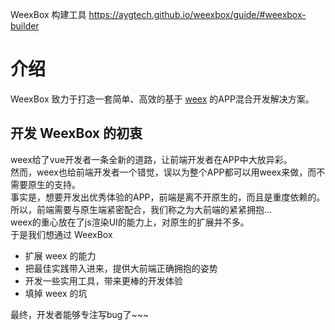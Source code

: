 WeexBox 构建工具 https://aygtech.github.io/weexbox/guide/#weexbox-builder

# 介绍

WeexBox 致力于打造一套简单、高效的基于 [weex](https://weex-project.io/cn/) 的APP混合开发解决方案。

## 开发 WeexBox 的初衷

weex给了vue开发者一条全新的道路，让前端开发者在APP中大放异彩。  
然而，weex也给前端开发者一个错觉，误以为整个APP都可以用weex来做，而不需要原生的支持。  
事实是，想要开发出优秀体验的APP，前端是离不开原生的，而且是重度依赖的。  
所以，前端需要与原生端紧密配合，我们称之为大前端的紧紧拥抱...  
weex的重心放在了js渲染UI的能力上，对原生的扩展并不多。  
于是我们想通过 WeexBox

- 扩展 weex 的能力
- 把最佳实践带入进来，提供大前端正确拥抱的姿势
- 开发一些实用工具，带来更棒的开发体验
- 填掉 weex 的坑

最终，开发者能够专注写bug了~~~
